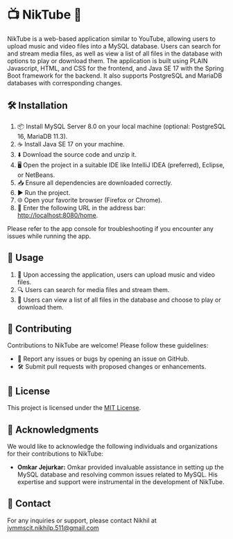 # 📺 NikTube 🎵

NikTube is a web-based application similar to YouTube, allowing users to upload music and video files into a MySQL database. Users can search for and stream media files, as 
well as view a list of all files in the database with options to play or download them. The application is built using PLAIN Javascript, HTML, and CSS for the frontend, and 
Java SE 17 with the Spring Boot framework for the backend. It also supports PostgreSQL and MariaDB databases with corresponding changes.


## 🛠️ Installation

1. 📦 Install MySQL Server 8.0 on your local machine (optional: PostgreSQL 16, MariaDB 11.3).
2. ☕ Install Java SE 17 on your machine.
3. ⬇️ Download the source code and unzip it.
4. 🖥️ Open the project in a suitable IDE like IntelliJ IDEA (preferred), Eclipse, or NetBeans.
5. 📥 Ensure all dependencies are downloaded correctly.
6. ▶️ Run the project.
7. 🌐 Open your favorite browser (Firefox or Chrome).
8. 🔗 Enter the following URL in the address bar: [http://localhost:8080/home](http://localhost:8080/home).

Please refer to the app console for troubleshooting if you encounter any issues while running the app.


## 📝 Usage

1. 📂 Upon accessing the application, users can upload music and video files.
2. 🔍 Users can search for media files and stream them.
3. 📄 Users can view a list of all files in the database and choose to play or download them.


## 🤝 Contributing

Contributions to NikTube are welcome! Please follow these guidelines:
- 🐛 Report any issues or bugs by opening an issue on GitHub.
- 🛠️ Submit pull requests with proposed changes or enhancements.


## 📄 License

This project is licensed under the [MIT License](LICENSE).


## 🙏 Acknowledgments

We would like to acknowledge the following individuals and organizations for their contributions to NikTube:

- **Omkar Jejurkar:** Omkar provided invaluable assistance in setting up the MySQL database and resolving common issues related to MySQL. His expertise and support were
  instrumental in the development of NikTube.


## 📧 Contact

For any inquiries or support, please contact Nikhil at jvmmscit.nikhilp.511@gmail.com
